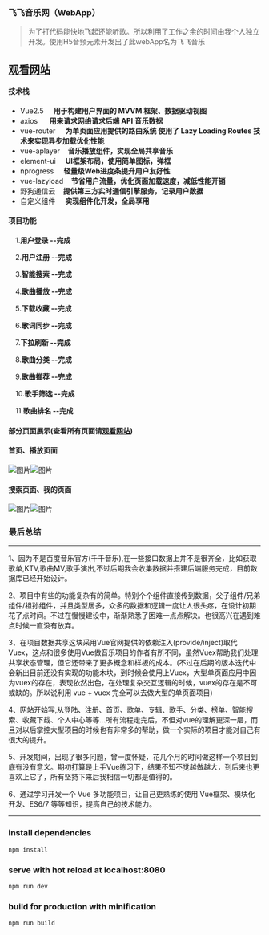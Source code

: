 ### 飞飞音乐网（WebApp）

> 为了打代码能快地飞起还能听歌。所以利用了工作之余的时间由我个人独立开发。使用H5音频元素开发出了此webApp名为飞飞音乐

[观看网站](http://feifei.ink)
---

#### 技术栈
* Vue2.5&nbsp;&nbsp;&nbsp;&nbsp; **用于构建用户界面的 MVVM 框架、数据驱动视图**
* axios&nbsp;&nbsp;&nbsp;&nbsp;&nbsp; **用来请求网络请求后端 API 音乐数据**
* vue-router&nbsp;&nbsp;&nbsp;&nbsp; **为单页面应用提供的路由系统 使用了 Lazy Loading Routes 技术来实现异步加载优化性能**
* vue-aplayer&nbsp;&nbsp;&nbsp; **音乐播放组件，实现全局共享音乐**
* element-ui&nbsp;&nbsp;&nbsp;&nbsp; **UI框架布局，使用简单图标，弹框**
* nprogress&nbsp;&nbsp;&nbsp;&nbsp; **轻量级Web进度条提升用户友好性**
* vue-lazyload&nbsp;&nbsp;&nbsp; **节省用户流量，优化页面加载速度，减低性能开销**
* 野狗通信云&nbsp;&nbsp;&nbsp; **提供第三方实时通信引擎服务，记录用户数据**
* 自定义组件&nbsp;&nbsp;&nbsp;&nbsp; **实现组件化开发，全局享用**
#### 项目功能
&ensp;&ensp;1.**用户登录 --完成**

&ensp;&ensp;2.**用户注册 --完成**

&ensp;&ensp;3.**智能搜索 --完成**

&ensp;&ensp;4.**歌曲播放 --完成**

&ensp;&ensp;5.**下载收藏 --完成**

&ensp;&ensp;6.**歌词同步 --完成**

&ensp;&ensp;7.**下拉刷新 --完成**

&ensp;&ensp;8.**歌曲分类 --完成**

&ensp;&ensp;9.**歌曲推荐 --完成**

&ensp;&ensp;10.**歌手筛选 --完成**

&ensp;&ensp;11.**歌曲排名 --完成**

#### **部分页面展示(查看所有页面请[观看网站](http://feifei.ink))**
#### **首页、播放页面**

![图片](http://thyrsi.com/t6/675/1551432964x2890174040.png)![图片](http://thyrsi.com/t6/675/1551433035x2890174040.png)

#### **搜索页面、我的页面**
![图片](https://img-blog.csdnimg.cn/2019031419164298.png?x-oss-process=image/watermark,type_ZmFuZ3poZW5naGVpdGk,shadow_10,text_aHR0cHM6Ly9ibG9nLmNzZG4ubmV0L3FxXzQxMzg3ODgy,size_16,color_FFFFFF,t_70)![图片](https://img-blog.csdnimg.cn/20190314190949920.png?x-oss-process=image/watermark,type_ZmFuZ3poZW5naGVpdGk,shadow_10,text_aHR0cHM6Ly9ibG9nLmNzZG4ubmV0L3FxXzQxMzg3ODgy,size_16,color_FFFFFF,t_70)

### 最后总结
---
1、因为不是百度音乐官方(千千音乐),在一些接口数据上并不是很齐全，比如获取歌单,KTV,歌曲MV,歌手演出,不过后期我会收集数据并搭建后端服务完成，目前数据库已经开始设计。

2、项目中有些的功能复杂有的简单。特别个个组件直接传到数据，父子组件/兄弟组件/祖孙组件，并且类型居多，众多的数据和逻辑一度让人很头疼，在设计初期花了点时间。不过在慢慢建设中，渐渐熟悉了困难一点点解决。也很高兴在遇到难点时候一直没有放弃。

3、在项目数据共享这块采用Vue官网提供的依赖注入(provide/inject)取代Vuex，这点和很多使用Vue做音乐项目的作者有所不同，虽然Vuex帮助我们处理共享状态管理，但它还带来了更多概念和样板的成本。(不过在后期的版本迭代中会新出目前还没有实现的功能木块，到时候会使用上Vuex，大型单页面应用中因为vuex的存在，表现依然出色，在处理复杂交互逻辑的时候，vuex的存在是不可或缺的。所以说利用 vue + vuex 完全可以去做大型的单页面项目)

4、网站开始写,从登陆、注册、首页、歌单、专辑、歌手、分类、榜单、智能搜索、收藏下载、个人中心等等...所有流程走完后，不但对vue的理解更深一层，而且对以后掌控大型项目的时候也有非常多的帮助，做一个实际的项目才能对自己有很大的提升。

5、开发期间，出现了很多问题，曾一度怀疑，花几个月的时间做这样一个项目到底有没有意义。期初打算是上手Vue练习下，结果不知不觉越做越大，到后来也更喜欢上它了，所有坚持下来后我相信一切都是值得的。

6、通过学习开发一个 Vue 多功能项目，让自己更熟练的使用 Vue框架、模块化开发、ES6/7 等等知识，提高自己的技术能力。

---

### install dependencies
```
npm install
```

### serve with hot reload at localhost:8080
```
npm run dev
```

### build for production with minification
```
npm run build
```

